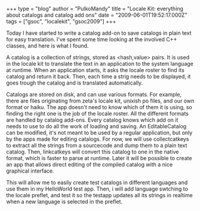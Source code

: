+++
type = "blog"
author = "PulkoMandy"
title = "Locale Kit: everything about catalogs and catalog add ons"
date = "2009-06-01T19:52:17.000Z"
tags = ["gsoc", "localekit", "gsoc2009"]
+++

Today I have started to write a catalog add-on to save catalogs in plain text for easy translation. I've spent some time looking at the involved C++ classes, and here is what I found.

A catalog is a collection of strings, stored as <hash,value> pairs. It is used in the locale kit to translate the text in an application to the system language at runtime. When an application starts, it asks the locale roster to find its catalog and return it back. Then, each time a strig needs to be displayed, it goes trough the catalog and is translated automatically.

Catalogs are stored on disk, and can use various formats. For example, there are files originating from zeta's locale kit, unixish po files, and our own format or haiku. The app doesn't need to know which of them it is using, so finding the right one is the job of the locale roster. All the different formats are handled by catalog add-ons. Every catalog knows which add on it needs to use to do all the work of loading and saving. An EditableCatalog can be modified, it's not meant to be used by a regular application, but only by the apps made for editing catalogs. For now, we will use collectcatkeys to extract all the strings from a sourcecode and dump them to a plain text catalog. Then, linkcatkeys will convert this catalog to one in the native format, which is faster to parse at runtime. Later it will be possible to create an app that allows direct editing of the compiled catalog with a nice graphical interface.

This will allow me to easily create test catalogs in different languages and use them in my HelloWorld test app. Then, i will add language swtching to the locale preflet, and test it so the testapp updates all its strings in realtime when a new language is selected in the preflet.